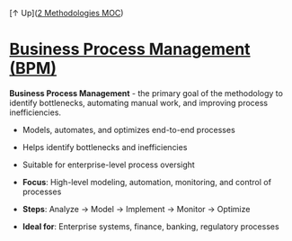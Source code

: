 [↑ Up]([2 Methodologies MOC](2%20Methodologies%20MOC.md))

# [Business Process Management (BPM)](.md)

**Business Process Management** - the primary goal of the methodology to identify bottlenecks, automating manual work, and improving process inefficiencies.

- Models, automates, and optimizes end-to-end processes
- Helps identify bottlenecks and inefficiencies
- Suitable for enterprise-level process oversight

- **Focus**: High-level modeling, automation, monitoring, and control of processes
- **Steps**: Analyze → Model → Implement → Monitor → Optimize
- **Ideal for**: Enterprise systems, finance, banking, regulatory processes